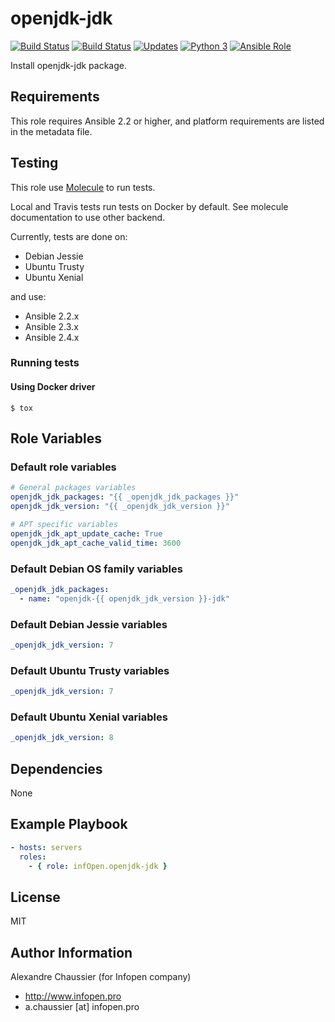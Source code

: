 # openjdk-jdk

[![Build Status](https://img.shields.io/travis/infOpen/ansible-role-openjdk-jdk/master.svg?label=travis_master)](https://travis-ci.org/infOpen/ansible-role-openjdk-jdk)
[![Build Status](https://img.shields.io/travis/infOpen/ansible-role-openjdk-jdk/develop.svg?label=travis_develop)](https://travis-ci.org/infOpen/ansible-role-openjdk-jdk)
[![Updates](https://pyup.io/repos/github/infOpen/ansible-role-openjdk-jdk/shield.svg)](https://pyup.io/repos/github/infOpen/ansible-role-openjdk-jdk/)
[![Python 3](https://pyup.io/repos/github/infOpen/ansible-role-openjdk-jdk/python-3-shield.svg)](https://pyup.io/repos/github/infOpen/ansible-role-openjdk-jdk/)
[![Ansible Role](https://img.shields.io/ansible/role/15858.svg)](https://galaxy.ansible.com/infOpen/openjdk-jdk/)

Install openjdk-jdk package.

## Requirements

This role requires Ansible 2.2 or higher,
and platform requirements are listed in the metadata file.

## Testing

This role use [Molecule](https://github.com/metacloud/molecule/) to run tests.

Local and Travis tests run tests on Docker by default.
See molecule documentation to use other backend.

Currently, tests are done on:
- Debian Jessie
- Ubuntu Trusty
- Ubuntu Xenial

and use:
- Ansible 2.2.x
- Ansible 2.3.x
- Ansible 2.4.x

### Running tests

#### Using Docker driver

```
$ tox
```

## Role Variables

### Default role variables

``` yaml
# General packages variables
openjdk_jdk_packages: "{{ _openjdk_jdk_packages }}"
openjdk_jdk_version: "{{ _openjdk_jdk_version }}"

# APT specific variables
openjdk_jdk_apt_update_cache: True
openjdk_jdk_apt_cache_valid_time: 3600
```

### Default Debian OS family variables

``` yaml
_openjdk_jdk_packages:
  - name: "openjdk-{{ openjdk_jdk_version }}-jdk"
```

### Default Debian Jessie variables

``` yaml
_openjdk_jdk_version: 7
```

### Default Ubuntu Trusty variables

``` yaml
_openjdk_jdk_version: 7
```

### Default Ubuntu Xenial variables

``` yaml
_openjdk_jdk_version: 8
```

## Dependencies

None

## Example Playbook

``` yaml
- hosts: servers
  roles:
    - { role: infOpen.openjdk-jdk }
```

## License

MIT

## Author Information

Alexandre Chaussier (for Infopen company)
- http://www.infopen.pro
- a.chaussier [at] infopen.pro
